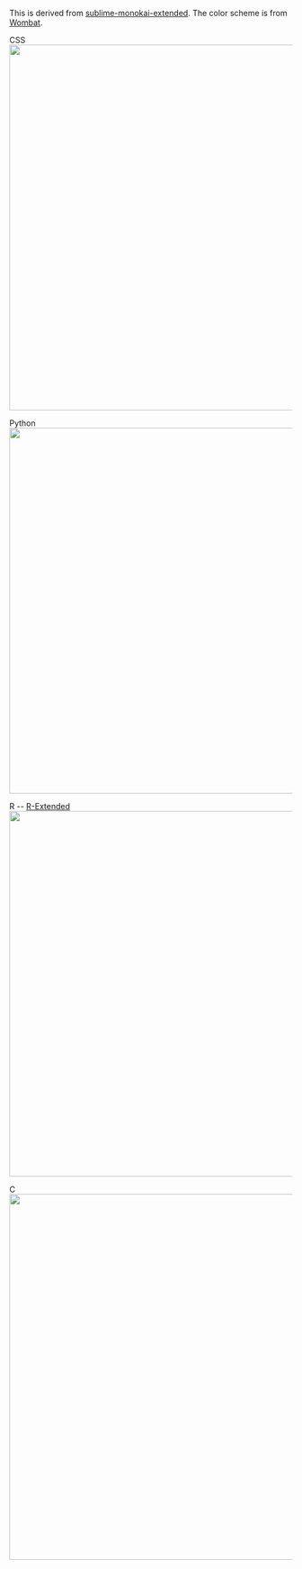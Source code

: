 This is derived from [sublime-monokai-extended](https://github.com/jonschlinkert/sublime-monokai-extended).
The color scheme is from [Wombat](http://dengmao.wordpress.com/2007/01/22/vim-color-scheme-wombat/).


CSS
<img width=650 src="https://raw.githubusercontent.com/randy3k/sublime-monokai-extended/master/css.png">

Python
<img width=650 src="https://raw.githubusercontent.com/randy3k/sublime-monokai-extended/master/python.png">

R -- [R-Extended](https://github.com/randy3k/R-Extended)
<img width=650 src="https://raw.githubusercontent.com/randy3k/sublime-monokai-extended/master/r.png">

C
<img width=650 src="https://raw.githubusercontent.com/randy3k/sublime-monokai-extended/master/c.png">
